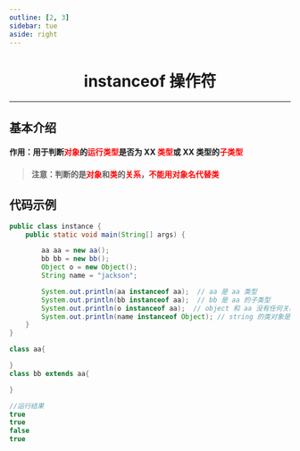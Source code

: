 ```yaml
---
outline: [2, 3]
sidebar: tue
aside: right
---
```


<h1 style="text-align: center; font-weight: bold;"> instanceof 操作符</h1>

---

## 基本介绍

#### 作用：用于判断<span style="color:red">对象</span>的<span style="color:red">运行类型</span>是否为 XX <span style="color:red">类型</span>或 XX 类型的<span style="color:red">子类型</span>

> #### 注意：判断的是<span style="color:red">对象</span>和<span style="color:red">类</span>的<span style="color:red">关系</span>，<span style="color:red">不能用对象名代替类</span>

## 代码示例

```java
public class instance {
    public static void main(String[] args) {

        aa aa = new aa();
        bb bb = new bb();
        Object o = new Object();
        String name = "jackson";

        System.out.println(aa instanceof aa);  // aa 是 aa 类型
        System.out.println(bb instanceof aa);  // bb 是 aa 的子类型
        System.out.println(o instanceof aa);  // object 和 aa 没有任何关系
        System.out.println(name instanceof Object); // string 的类对象是 object 的子类
    }
}

class aa{

}
class bb extends aa{

}

//运行结果
true
true
false
true
```
